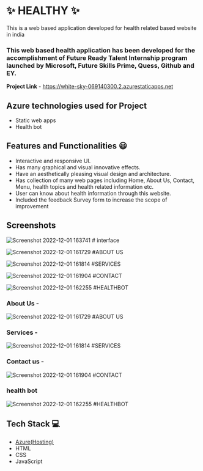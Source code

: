 # ✨ HEALTHY ✨

This is a web based application developed for health related based website in india

### This web based health application has been developed for the accomplishment of Future Ready Talent Internship program launched by Microsoft, Future Skills Prime, Quess, Github and EY.


**Project Link** - https://white-sky-069140300.2.azurestaticapps.net
  

## Azure technologies used for Project

- Static web apps
- Health bot

## Features and Functionalities 😃

- Interactive and responsive UI.
- Has many graphical and visual innovative effects.
- Have an aesthetically pleasing visual design and architecture.
- Has collection of many web pages including Home, About Us, Contact, Menu, health topics and health related information etc.
- User can know about health information through this website.
- Included the feedback Survey form to increase the scope of improvement 

## Screenshots
![Screenshot 2022-12-01 163741 # interface](https://user-images.githubusercontent.com/113186330/205040377-93068928-2e28-427d-8a9d-295902a89eba.png)

![Screenshot 2022-12-01 161729 #ABOUT US](https://user-images.githubusercontent.com/113186330/205040420-42eb1a92-938d-4fbb-8c98-82faab15a6b0.png)

![Screenshot 2022-12-01 161814 #SERVICES](https://user-images.githubusercontent.com/113186330/205040444-34597845-4442-489c-943f-2759e5395075.png)

![Screenshot 2022-12-01 161904 #CONTACT](https://user-images.githubusercontent.com/113186330/205040508-4dc44fd1-69ba-4526-8f2d-79cc71930722.png)   

![Screenshot 2022-12-01 162255 #HEALTHBOT](https://user-images.githubusercontent.com/113186330/205040524-9fe636f5-fe91-4d94-8ec4-5d3756f91549.png)

### About Us -
![Screenshot 2022-12-01 161729 #ABOUT US](https://user-images.githubusercontent.com/113186330/205040420-42eb1a92-938d-4fbb-8c98-82faab15a6b0.png)

### Services -
![Screenshot 2022-12-01 161814 #SERVICES](https://user-images.githubusercontent.com/113186330/205040444-34597845-4442-489c-943f-2759e5395075.png)

### Contact us -
![Screenshot 2022-12-01 161904 #CONTACT](https://user-images.githubusercontent.com/113186330/205040508-4dc44fd1-69ba-4526-8f2d-79cc71930722.png)

### health bot
![Screenshot 2022-12-01 162255 #HEALTHBOT](https://user-images.githubusercontent.com/113186330/205040524-9fe636f5-fe91-4d94-8ec4-5d3756f91549.png)

## Tech Stack 💻

- [Azure(Hosting)](https://azure.microsoft.com/en-in/features/azure-portal/)
- HTML
- CSS
- JavaScript
